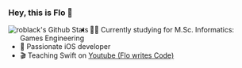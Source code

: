### Hey, this is Flo 👋

<img align="left" alt="roblack's Github Stats" src="https://github-readme-stats.vercel.app/api?username=chFlorian&show_icons=true&theme=buefy&count_private=true" />

- 👨‍🎓 Currently studying for M.Sc. Informatics: Games Engineering
- 📱 Passionate iOS developer
- 🎬 Teaching Swift on [Youtube (Flo writes Code)](https://www.youtube.com/c/FlowritesCode)

<!--
**chFlorian/chFlorian** is a ✨ _special_ ✨ repository because its `README.md` (this file) appears on your GitHub profile.

Here are some ideas to get you started:

- 🔭 I’m currently working on ...
- 🌱 I’m currently learning ...
- 👯 I’m looking to collaborate on ...
- 🤔 I’m looking for help with ...
- 💬 Ask me about ...
- 📫 How to reach me: ...
- 😄 Pronouns: ...
- ⚡ Fun fact: ...
-->
